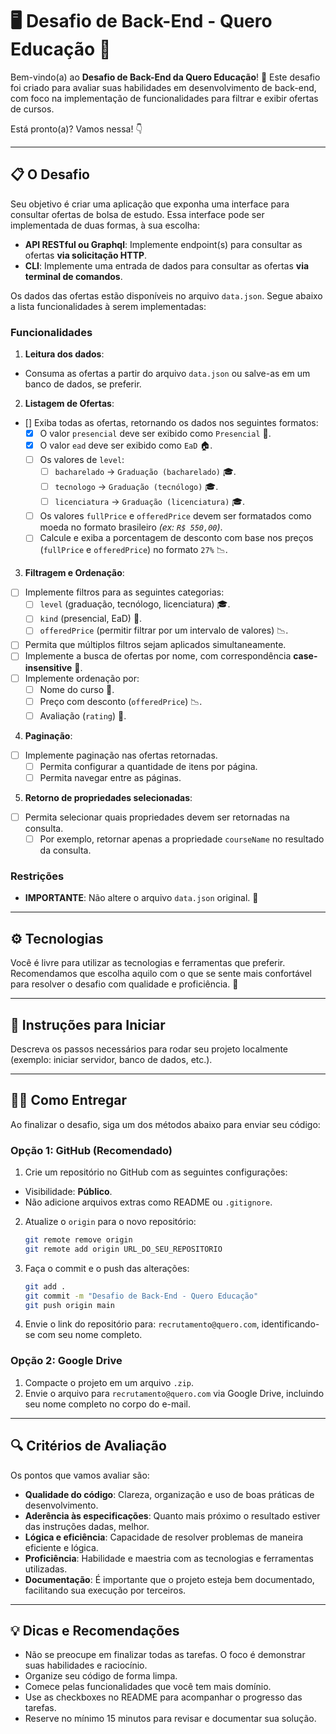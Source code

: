 # 🖥️ Desafio de Back-End - Quero Educação 🚀

Bem-vindo(a) ao **Desafio de Back-End da Quero Educação**! 🎉
Este desafio foi criado para avaliar suas habilidades em desenvolvimento de back-end, com foco na implementação de
funcionalidades para filtrar e exibir ofertas de cursos.

Está pronto(a)? Vamos nessa! 👇

---

## 📋 O Desafio

Seu objetivo é criar uma aplicação que exponha uma interface para consultar ofertas de bolsa de estudo. Essa
interface pode ser implementada de duas formas, à sua escolha:

- **API RESTful ou Graphql**: Implemente endpoint(s) para consultar as ofertas **via solicitação HTTP**.
- **CLI**: Implemente uma entrada de dados para consultar as ofertas **via terminal de comandos**.

Os dados das ofertas estão disponíveis no arquivo `data.json`. Segue abaixo a lista funcionalidades à serem implementadas:

### Funcionalidades

1. **Leitura dos dados**:

- Consuma as ofertas a partir do arquivo `data.json` ou salve-as em um banco de dados, se preferir.

2. **Listagem de Ofertas**:

- [] Exiba todas as ofertas, retornando os dados nos seguintes formatos:
    - [x] O valor `presencial` deve ser exibido como `Presencial` 🏫.
    - [x] O valor `ead` deve ser exibido como `EaD` 🏠.
    - [ ] Os valores de `level`:
        - [ ] `bacharelado` → `Graduação (bacharelado)` 🎓.
        - [ ] `tecnologo` → `Graduação (tecnólogo)` 🎓.
        - [ ] `licenciatura` → `Graduação (licenciatura)` 🎓.
    - [ ] Os valores `fullPrice` e `offeredPrice` devem ser formatados como moeda no formato brasileiro _(ex: `R$ 550,00`)_.
    - [ ] Calcule e exiba a porcentagem de desconto com base nos preços (`fullPrice` e `offeredPrice`) no formato `27%` 📉.

3. **Filtragem e Ordenação**:

- [ ] Implemente filtros para as seguintes categorias:
    - [ ] `level` (graduação, tecnólogo, licenciatura) 🎓.
    - [ ] `kind` (presencial, EaD) 🏫.
    - [ ] `offeredPrice` (permitir filtrar por um intervalo de valores) 📉.
- [ ] Permita que múltiplos filtros sejam aplicados simultaneamente.
- [ ] Implemente a busca de ofertas por nome, com correspondência **case-insensitive** 🔄.
- [ ] Implemente ordenação por:
    - [ ] Nome do curso 📝.
    - [ ] Preço com desconto (`offeredPrice`) 📉.
    - [ ] Avaliação (`rating`) 🌟.

4. **Paginação**:

- [ ] Implemente paginação nas ofertas retornadas.
  - [ ] Permita configurar a quantidade de itens por página.
  - [ ] Permita navegar entre as páginas.

5. **Retorno de propriedades selecionadas**:

- [ ] Permita selecionar quais propriedades devem ser retornadas na consulta.
  - [ ] Por exemplo, retornar apenas a propriedade `courseName` no resultado da consulta.

### Restrições

- **IMPORTANTE**: Não altere o arquivo `data.json` original. 🚫

---

## ⚙️ Tecnologias

Você é livre para utilizar as tecnologias e ferramentas que preferir. Recomendamos que escolha aquilo com o que se sente mais confortável para resolver o desafio com qualidade e proficiência. 🚀

---

## 📝 Instruções para Iniciar

Descreva os passos necessários para rodar seu projeto localmente (exemplo: iniciar servidor, banco de dados, etc.).

---

## 🧑‍💻 Como Entregar

Ao finalizar o desafio, siga um dos métodos abaixo para enviar seu código:

### Opção 1: GitHub (Recomendado)

1. Crie um repositório no GitHub com as seguintes configurações:

- Visibilidade: **Público**.
- Não adicione arquivos extras como README ou `.gitignore`.

2. Atualize o `origin` para o novo repositório:
   ```bash
   git remote remove origin
   git remote add origin URL_DO_SEU_REPOSITORIO
   ```

3. Faça o commit e o push das alterações:
   ```bash
   git add .
   git commit -m "Desafio de Back-End - Quero Educação"
   git push origin main
   ```

4. Envie o link do repositório para: `recrutamento@quero.com`, identificando-se com seu nome completo.

### Opção 2: Google Drive

1. Compacte o projeto em um arquivo `.zip`.
2. Envie o arquivo para `recrutamento@quero.com` via Google Drive, incluindo seu nome completo no corpo do e-mail.

---

## 🔍 Critérios de Avaliação

Os pontos que vamos avaliar são:

- **Qualidade do código**: Clareza, organização e uso de boas práticas de desenvolvimento.
- **Aderência às especificações**: Quanto mais próximo o resultado estiver das instruções dadas, melhor.
- **Lógica e eficiência**: Capacidade de resolver problemas de maneira eficiente e lógica.
- **Proficiência**: Habilidade e maestria com as tecnologias e ferramentas utilizadas.
- **Documentação**: É importante que o projeto esteja bem documentado, facilitando sua execução por terceiros.

---

## 💡 Dicas e Recomendações

- Não se preocupe em finalizar todas as tarefas. O foco é demonstrar suas habilidades e raciocínio.
- Organize seu código de forma limpa.
- Comece pelas funcionalidades que você tem mais domínio.
- Use as checkboxes no README para acompanhar o progresso das tarefas.
- Reserve no mínimo 15 minutos para revisar e documentar sua solução.
